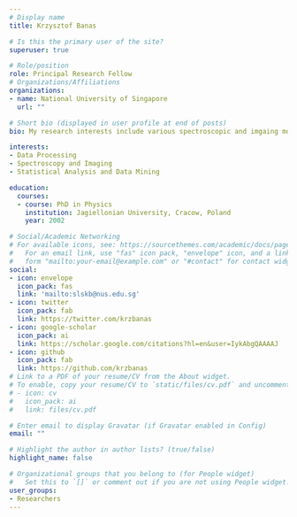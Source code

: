 ```yaml
---
# Display name
title: Krzysztof Banas

# Is this the primary user of the site?
superuser: true

# Role/position
role: Principal Research Fellow
# Organizations/Affiliations
organizations:
- name: National University of Singapore
  url: ""

# Short bio (displayed in user profile at end of posts)
bio: My research interests include various spectroscopic and imgaing modalities as well as multivariate stastistical data analysis

interests:
- Data Processing
- Spectroscopy and Imaging
- Statistical Analysis and Data Mining

education:
  courses:
  - course: PhD in Physics
    institution: Jagiellonian University, Cracow, Poland
    year: 2002

# Social/Academic Networking
# For available icons, see: https://sourcethemes.com/academic/docs/page-builder/#icons
#   For an email link, use "fas" icon pack, "envelope" icon, and a link in the
#   form "mailto:your-email@example.com" or "#contact" for contact widget.
social:
- icon: envelope
  icon_pack: fas
  link: 'mailto:slskb@nus.edu.sg'
- icon: twitter
  icon_pack: fab
  link: https://twitter.com/krzbanas
- icon: google-scholar
  icon_pack: ai
  link: https://scholar.google.com/citations?hl=en&user=IykAbgQAAAAJ
- icon: github
  icon_pack: fab
  link: https://github.com/krzbanas
# Link to a PDF of your resume/CV from the About widget.
# To enable, copy your resume/CV to `static/files/cv.pdf` and uncomment the lines below.
# - icon: cv
#   icon_pack: ai
#   link: files/cv.pdf

# Enter email to display Gravatar (if Gravatar enabled in Config)
email: ""

# Highlight the author in author lists? (true/false)
highlight_name: false

# Organizational groups that you belong to (for People widget)
#   Set this to `[]` or comment out if you are not using People widget.
user_groups:
- Researchers
---
```

